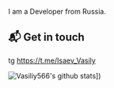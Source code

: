 I am a Developer from Russia.

## 📬 Get in touch
tg https://t.me/Isaev_Vasily


![Vasiliy566's github stats](https://github-readme-stats.vercel.app/api?username=Vasily566&count_private=true&show_icons=true&hide_title=true&include_all_commits=true)])
